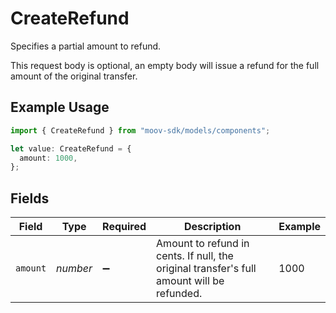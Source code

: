 # CreateRefund

Specifies a partial amount to refund. 

This request body is optional, an empty body will issue a refund for the full amount of the original transfer.

## Example Usage

```typescript
import { CreateRefund } from "moov-sdk/models/components";

let value: CreateRefund = {
  amount: 1000,
};
```

## Fields

| Field                                                                                     | Type                                                                                      | Required                                                                                  | Description                                                                               | Example                                                                                   |
| ----------------------------------------------------------------------------------------- | ----------------------------------------------------------------------------------------- | ----------------------------------------------------------------------------------------- | ----------------------------------------------------------------------------------------- | ----------------------------------------------------------------------------------------- |
| `amount`                                                                                  | *number*                                                                                  | :heavy_minus_sign:                                                                        | Amount to refund in cents. If null, the original transfer's full amount will be refunded. | 1000                                                                                      |